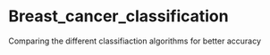 # Breast_cancer_classification
Comparing the different classifiaction algorithms for better accuracy
